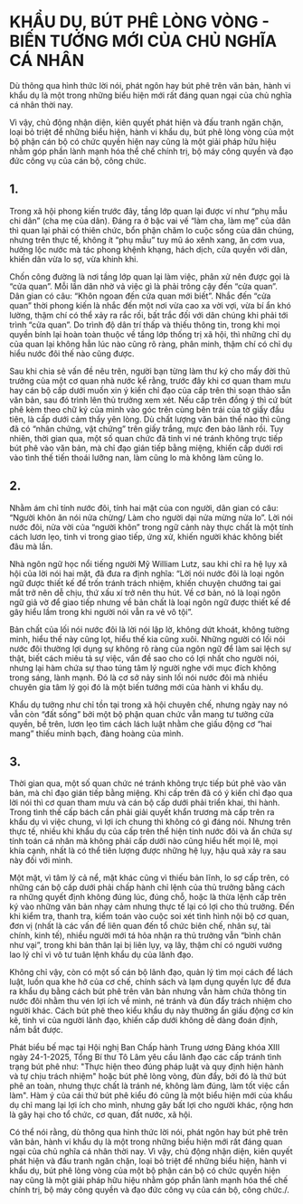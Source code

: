 # KHẨU DỤ, BÚT PHÊ LÒNG VÒNG - BIẾN TƯỚNG MỚI CỦA CHỦ NGHĨA CÁ NHÂN

Dù thông qua hình thức lời nói, phát ngôn hay bút phê trên văn bản, hành vi khẩu dụ là một trong những biểu hiện mới rất đáng quan ngại của chủ nghĩa cá nhân thời nay.

Vì vậy, chủ động nhận diện, kiên quyết phát hiện và đấu tranh ngăn chặn, loại bỏ triệt để những biểu hiện, hành vi khẩu dụ, bút phê lòng vòng của một bộ phận cán bộ có chức quyền hiện nay cũng là một giải pháp hữu hiệu nhằm góp phần lành mạnh hóa thể chế chính trị, bộ máy công quyền và đạo đức công vụ của cán bộ, công chức.

## 1.

Trong xã hội phong kiến trước đây, tầng lớp quan lại được ví như “phụ mẫu chi dân” (cha mẹ của dân). Đáng ra ở bậc vai vế “làm cha, làm mẹ” của dân thì quan lại phải có thiên chức, bổn phận chăm lo cuộc sống của dân chúng, nhưng trên thực tế, không ít “phụ mẫu” tuy mũ áo xênh xang, ăn cơm vua, hưởng lộc nước mà tác phong khệnh khạng, hách dịch, cửa quyền với dân, khiến dân vừa lo sợ, vừa khinh khi.

Chốn công đường là nơi tầng lớp quan lại làm việc, phân xử nên được gọi là “cửa quan”. Mỗi lần dân nhờ vả việc gì là phải trông cậy đến “cửa quan”. Dân gian có câu: “Khôn ngoan đến cửa quan mới biết”. Nhắc đến “cửa quan” thời phong kiến là nhắc đến một nơi vừa cao xa vời vợi, vừa bí ẩn khó lường, thậm chí có thể xảy ra rắc rối, bất trắc đối với dân chúng khi phải tới trình “cửa quan”. Do trình độ dân trí thấp và thiếu thông tin, trong khi mọi quyền bính lại hoàn toàn thuộc về tầng lớp thống trị xã hội, thì những chỉ dụ của quan lại không hẳn lúc nào cũng rõ ràng, phân minh, thậm chí có chỉ dụ hiểu nước đôi thế nào cũng được.

Sau khi chia sẻ vấn đề nêu trên, người bạn từng làm thư ký cho mấy đời thủ trưởng của một cơ quan nhà nước kể rằng, trước đây khi cơ quan tham mưu hay cán bộ cấp dưới muốn xin ý kiến chỉ đạo của cấp trên thì soạn thảo sẵn văn bản, sau đó trình lên thủ trưởng xem xét. Nếu cấp trên đồng ý thì cứ bút phê kèm theo chữ ký của mình vào góc trên cùng bên trái của tờ giấy đầu tiên, là cấp dưới cảm thấy yên lòng. Dù chất lượng văn bản thế nào thì cũng đã có “nhân chứng, vật chứng” trên giấy trắng, mực đen bảo lãnh rồi. Tuy nhiên, thời gian qua, một số quan chức đã tinh vi né tránh không trực tiếp bút phê vào văn bản, mà chỉ đạo gián tiếp bằng miệng, khiến cấp dưới rơi vào tình thế tiến thoái lưỡng nan, làm cũng lo mà không làm cũng lo.

## 2.

Nhằm ám chỉ tính nước đôi, tính hai mặt của con người, dân gian có câu: “Người khôn ăn nói nửa chừng/ Làm cho người dại nửa mừng nửa lo”. Lời nói nước đôi, nửa vời của “người khôn” trong ngữ cảnh này thực chất là một tính cách lươn lẹo, tinh vi trong giao tiếp, ứng xử, khiến người khác không biết đâu mà lần.

Nhà ngôn ngữ học nổi tiếng người Mỹ William Lutz, sau khi chỉ ra hệ lụy xã hội của lời nói hai mặt, đã đưa ra định nghĩa: “Lời nói nước đôi là loại ngôn ngữ được thiết kế để trốn tránh trách nhiệm, khiến chuyện chướng tai gai mắt trở nên dễ chịu, thứ xấu xí trở nên thu hút. Về cơ bản, nó là loại ngôn ngữ giả vờ để giao tiếp nhưng về bản chất là loại ngôn ngữ được thiết kế để gây hiểu lầm trong khi người nói vẫn ra vẻ vô tội”.

Bản chất của lối nói nước đôi là lời nói lập lờ, không dứt khoát, không tường minh, hiểu thế này cũng lọt, hiểu thế kia cũng xuôi. Những người có lối nói nước đôi thường lợi dụng sự không rõ ràng của ngôn ngữ để làm sai lệch sự thật, biết cách miêu tả sự việc, vấn đề sao cho có lợi nhất cho người nói, nhưng lại hàm chứa sự thao túng tâm lý người nghe với mục đích không trong sáng, lành mạnh. Đó là cơ sở nảy sinh lối nói nước đôi mà nhiều chuyên gia tâm lý gọi đó là một biến tướng mới của hành vi khẩu dụ.

Khẩu dụ tưởng như chỉ tồn tại trong xã hội chuyên chế, nhưng ngày nay nó vẫn còn “đất sống” bởi một bộ phận quan chức vẫn mang tư tưởng cửa quyền, bề trên, lươn lẹo tìm cách lách luật nhằm che giấu động cơ “hai mang” thiếu minh bạch, đàng hoàng của mình.

## 3.

Thời gian qua, một số quan chức né tránh không trực tiếp bút phê vào văn bản, mà chỉ đạo gián tiếp bằng miệng. Khi cấp trên đã có ý kiến chỉ đạo qua lời nói thì cơ quan tham mưu và cán bộ cấp dưới phải triển khai, thi hành. Trong tình thế cấp bách cần phải giải quyết khẩn trương mà cấp trên ra khẩu dụ vì việc chung, vì lợi ích chung thì không có gì đáng nói. Nhưng trên thực tế, nhiều khi khẩu dụ của cấp trên thể hiện tính nước đôi và ẩn chứa sự tính toán cá nhân mà không phải cấp dưới nào cũng hiểu hết mọi lẽ, mọi khía cạnh, nhất là có thể tiên lượng được những hệ lụy, hậu quả xảy ra sau này đối với mình.

Một mặt, vì tâm lý cả nể, mặt khác cũng vì thiếu bản lĩnh, lo sợ cấp trên, có những cán bộ cấp dưới phải chấp hành chỉ lệnh của thủ trưởng bằng cách ra những quyết định không đúng lúc, đúng chỗ, hoặc là thừa lệnh cấp trên ký vào những văn bản nhạy cảm nhưng thực tế lại có lợi cho thủ trưởng. Đến khi kiểm tra, thanh tra, kiểm toán vào cuộc soi xét tình hình nội bộ cơ quan, đơn vị (nhất là các vấn đề liên quan đến tổ chức biên chế, nhân sự, tài chính, kinh tế), nhiều người mới tá hỏa nhận ra thủ trưởng vẫn “bình chân như vại”, trong khi bản thân lại bị liên lụy, vạ lây, thậm chí có người vướng lao lý chỉ vì vô tư tuân lệnh khẩu dụ của lãnh đạo.

Không chỉ vậy, còn có một số cán bộ lãnh đạo, quản lý tìm mọi cách để lách luật, luồn qua khe hở của cơ chế, chính sách và lạm dụng quyền lực để đưa ra khẩu dụ bằng cách bút phê trên văn bản nhưng vẫn hàm chứa thông tin nước đôi nhằm thu vén lợi ích về mình, né tránh và đùn đẩy trách nhiệm cho người khác. Cách bút phê theo kiểu khẩu dụ này thường ẩn giấu động cơ kín kẽ, tinh vi của người lãnh đạo, khiến cấp dưới không dễ dàng đoán định, nắm bắt được.

Phát biểu bế mạc tại Hội nghị Ban Chấp hành Trung ương Đảng khóa XIII ngày 24-1-2025, Tổng Bí thư Tô Lâm yêu cầu lãnh đạo các cấp tránh tình trạng bút phê như: "Thực hiện theo đúng pháp luật và quy định hiện hành và tự chịu trách nhiệm" hoặc bút phê lòng vòng, đùn đẩy, bởi đó là thứ bút phê an toàn, nhưng thực chất là tránh né, không làm đúng, làm tốt việc cần làm". Hàm ý của cái thứ bút phê kiểu đó cũng là một biểu hiện mới của khẩu dụ chỉ mang lại lợi ích cho mình, nhưng gây bất lợi cho người khác, rộng hơn là gây hại cho tổ chức, cơ quan, đất nước, xã hội.

Có thể nói rằng, dù thông qua hình thức lời nói, phát ngôn hay bút phê trên văn bản, hành vi khẩu dụ là một trong những biểu hiện mới rất đáng quan ngại của chủ nghĩa cá nhân thời nay. Vì vậy, chủ động nhận diện, kiên quyết phát hiện và đấu tranh ngăn chặn, loại bỏ triệt để những biểu hiện, hành vi khẩu dụ, bút phê lòng vòng của một bộ phận cán bộ có chức quyền hiện nay cũng là một giải pháp hữu hiệu nhằm góp phần lành mạnh hóa thể chế chính trị, bộ máy công quyền và đạo đức công vụ của cán bộ, công chức./.